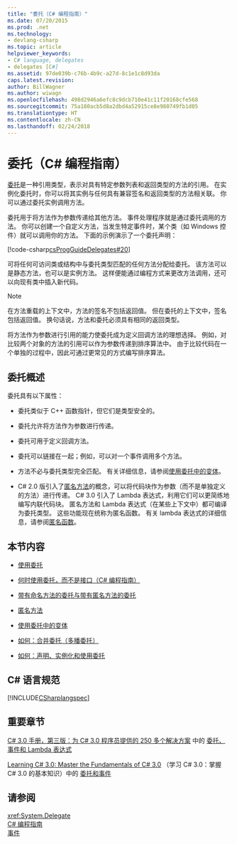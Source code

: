 ```yaml
---
title: "委托（C# 编程指南）"
ms.date: 07/20/2015
ms.prod: .net
ms.technology:
- devlang-csharp
ms.topic: article
helpviewer_keywords:
- C# language, delegates
- delegates [C#]
ms.assetid: 97de039b-c76b-4b9c-a27d-8c1e1c8d93da
caps.latest.revision: 
author: BillWagner
ms.author: wiwagn
ms.openlocfilehash: 498d2946a6efc8c9dcb710e41c11f20168cfe568
ms.sourcegitcommit: 75a180acb5d8a2dbd4a52915ce8e980749fb1d05
ms.translationtype: HT
ms.contentlocale: zh-CN
ms.lasthandoff: 02/24/2018
---
```

# <a name="delegates-c-programming-guide"></a>委托（C# 编程指南）
[委托](../../../csharp/language-reference/keywords/delegate.md)是一种引用类型，表示对具有特定参数列表和返回类型的方法的引用。 在实例化委托时，你可以将其实例与任何具有兼容签名和返回类型的方法相关联。 你可以通过委托实例调用方法。  
  
 委托用于将方法作为参数传递给其他方法。 事件处理程序就是通过委托调用的方法。 你可以创建一个自定义方法，当发生特定事件时，某个类（如 Windows 控件）就可以调用你的方法。 下面的示例演示了一个委托声明：  
  
 [!code-csharp[csProgGuideDelegates#20](../../../csharp/programming-guide/delegates/codesnippet/CSharp/index_1.cs)]  
  
 可将任何可访问类或结构中与委托类型匹配的任何方法分配给委托。 该方法可以是静态方法，也可以是实例方法。 这样便能通过编程方式来更改方法调用，还可以向现有类中插入新代码。  
  
> [!NOTE]
>  在方法重载的上下文中，方法的签名不包括返回值。 但在委托的上下文中，签名包括返回值。 换句话说，方法和委托必须具有相同的返回类型。  
  
 将方法作为参数进行引用的能力使委托成为定义回调方法的理想选择。 例如，对比较两个对象的方法的引用可以作为参数传递到排序算法中。 由于比较代码在一个单独的过程中，因此可通过更常见的方式编写排序算法。  
  
## <a name="delegates-overview"></a>委托概述  
 委托具有以下属性：  
  
-   委托类似于 C++ 函数指针，但它们是类型安全的。  
  
-   委托允许将方法作为参数进行传递。  
  
-   委托可用于定义回调方法。  
  
-   委托可以链接在一起；例如，可以对一个事件调用多个方法。  
  
-   方法不必与委托类型完全匹配。 有关详细信息，请参阅[使用委托中的变体](../../../csharp/programming-guide/concepts/covariance-contravariance/using-variance-in-delegates.md)。  
  
-   C# 2.0 版引入了[匿名方法](../../../csharp/programming-guide/statements-expressions-operators/anonymous-methods.md)的概念，可以将代码块作为参数（而不是单独定义的方法）进行传递。 C# 3.0 引入了 Lambda 表达式，利用它们可以更简练地编写内联代码块。 匿名方法和 Lambda 表达式（在某些上下文中）都可编译为委托类型。 这些功能现在统称为匿名函数。 有关 lambda 表达式的详细信息，请参阅[匿名函数](../../../csharp/programming-guide/statements-expressions-operators/anonymous-functions.md)。  
  
## <a name="in-this-section"></a>本节内容  
  
-   [使用委托](../../../csharp/programming-guide/delegates/using-delegates.md)  
  
-   [何时使用委托，而不是接口（C# 编程指南）](http://msdn.microsoft.com/library/2e759bdf-7ca4-4005-8597-af92edf6d8f0)  
  
-   [带有命名方法的委托与带有匿名方法的委托](../../../csharp/programming-guide/delegates/delegates-with-named-vs-anonymous-methods.md)  
  
-   [匿名方法](../../../csharp/programming-guide/statements-expressions-operators/anonymous-methods.md)  
  
-   [使用委托中的变体](../../../csharp/programming-guide/concepts/covariance-contravariance/using-variance-in-delegates.md)  
  
-   [如何：合并委托（多播委托）](../../../csharp/programming-guide/delegates/how-to-combine-delegates-multicast-delegates.md)  
  
-   [如何：声明、实例化和使用委托](../../../csharp/programming-guide/delegates/how-to-declare-instantiate-and-use-a-delegate.md)  
  
## <a name="c-language-specification"></a>C# 语言规范  
 [!INCLUDE[CSharplangspec](~/includes/csharplangspec-md.md)]  
  
## <a name="featured-book-chapters"></a>重要章节  
 [C# 3.0 手册，第三版：为 C# 3.0 程序员提供的 250 多个解决方案](https://msdn.microsoft.com/library/orm-9780596516109-03-09.aspx) 中的 [委托、事件和 Lambda 表达式](https://msdn.microsoft.com/library/orm-9780596516109-03.aspx)  
  
 [Learning C# 3.0: Master the Fundamentals of C# 3.0](https://msdn.microsoft.com/library/orm-9780596521066-01-17.aspx) （学习 C# 3.0：掌握 C# 3.0 的基本知识）中的 [委托和事件](https://msdn.microsoft.com/library/orm-9780596521066-01.aspx)  
  
## <a name="see-also"></a>请参阅  
 <xref:System.Delegate>  
 [C# 编程指南](../../../csharp/programming-guide/index.md)  
 [事件](../../../csharp/programming-guide/events/index.md)
